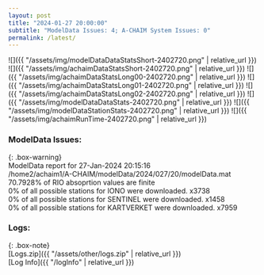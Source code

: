 ```yaml
---
layout: post
title: "2024-01-27 20:00:00"
subtitle: "ModelData Issues: 4; A-CHAIM System Issues: 0"
permalink: /latest/
---
```


![]({{ "/assets/img/modelDataDataStatsShort-2402720.png" | relative_url }})
![]({{ "/assets/img/achaimDataStatsShort-2402720.png" | relative_url }})
![]({{ "/assets/img/achaimDataStatsLong00-2402720.png" | relative_url }})
![]({{ "/assets/img/achaimDataStatsLong01-2402720.png" | relative_url }})
![]({{ "/assets/img/achaimDataStatsLong02-2402720.png" | relative_url }})
![]({{ "/assets/img/modelDataDataStats-2402720.png" | relative_url }})
![]({{ "/assets/img/modelDataStationStats-2402720.png" | relative_url }})
![]({{ "/assets/img/achaimRunTime-2402720.png" | relative_url }})


### ModelData Issues:  
  
{: .box-warning}  
 ModelData report for 27-Jan-2024 20:15:16   
 /home2/achaim1/A-CHAIM/modelData/2024/027/20/modelData.mat   
 70.7928% of RIO absoprtion values are finite   
 0% of all possible stations for IONO were downloaded. x3738   
 0% of all possible stations for SENTINEL were downloaded. x1458   
 0% of all possible stations for KARTVERKET were downloaded. x7959   
  


### Logs:  
  
{: .box-note}  
[Logs.zip]({{ "/assets/other/logs.zip" | relative_url }})  
[Log Info]({{ "/logInfo" | relative_url }})  
